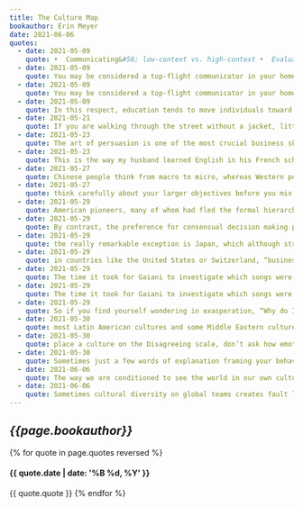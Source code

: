 ```yaml
---
title: The Culture Map
bookauthor: Erin Meyer
date: 2021-06-06
quotes:
  - date: 2021-05-09
    quote: •  Communicating&#58; low-context vs. high-context •  Evaluating&#58; direct negative feedback vs. indirect negative feedback •  Persuading&#58; principles-first vs. applications-first •  Leading&#58; egalitarian vs. hierarchical •  Deciding&#58; consensual vs. top-down •  Trusting&#58; task-based vs. relationship-based •  Disagreeing&#58; confrontational vs. avoids confrontation •  Scheduling&#58; linear-time vs. flexible-time
  - date: 2021-05-09
    quote: You may be considered a top-flight communicator in your home culture, but what works at home may not work so well with people from other cultures. One interesting quirk is that in high-context
  - date: 2021-05-09
    quote: You may be considered a top-flight communicator in your home culture, but what works at home may not work so well with people from other cultures.
  - date: 2021-05-09
    quote: In this respect, education tends to move individuals toward a more extreme version of the dominant cultural tendency.
  - date: 2021-05-21
    quote: If you are walking through the street without a jacket, little old Russian ladies may stop and chastise you for poor judgment. . . . In Russia there is no reticence about expressing your negative criticism openly. For instance, if you are displeased with the service in a shop or restaurant you can tell the shop assistant or waiter exactly what you think of him, his relatives, his in-laws, his habits, and his sexual bias.
  - date: 2021-05-23
    quote: The art of persuasion is one of the most crucial business skills. Without the ability to persuade others to support your ideas, you won’t be able to attract the support you need to turn those ideas into realities. And though most people are unaware of it, the ways you seek to persuade others and the kinds of arguments you find persuasive are deeply rooted in your culture’s philosophical, religious, and educational assumptions and attitudes. Far from being universal, then, the art of persuasion is one that is profoundly culture-based.
  - date: 2021-05-23
    quote: This is the way my husband learned English in his French school, and ironically, his knowledge of English grammar is far superior to that of many Americans. The disadvantage is that students spend less time practicing the language, which may mean they write it better than they speak it.
  - date: 2021-05-27
    quote: Chinese people think from macro to micro, whereas Western people think from micro to macro. For
  - date: 2021-05-27
    quote: think carefully about your larger objectives before you mix cultures up. If your goal is innovation or creativity, the more cultural diversity the better, as long as the process is managed carefully. But if your goal is simple speed and efficiency, then monocultural is probably better than multicultural. Sometimes, it is simply better to leave Rome to the Romans.
  - date: 2021-05-29
    quote: American pioneers, many of whom had fled the formal hierarchical structures of their home-lands, put heavy emphasis on speed and individualism.
  - date: 2021-05-29
    quote: By contrast, the preference for consensual decision making permeates many German companies, where power is generally vested not in one CEO but in a small group of senior managers who manage through group agreement. Larger companies have an Aufsichtstrat, or supervisory board, which appoints a Vorstand, or managerial board.
  - date: 2021-05-29
    quote: the really remarkable exception is Japan, which although strongly hierarchical is one of the most consensual societies in the world.
  - date: 2021-05-29
    quote: in countries like the United States or Switzerland, “business is business.” In countries like China or Brazil, “business is personal.”
  - date: 2021-05-29
    quote: The time it took for Gaiani to investigate which songs were hot in Mumbai paid off in myriad intangible ways. As he says, “In the past I have often had the experience with Indian employees such that, if you don’t develop a good personal relationship with them, they will tell you everything is okay even if the entire project has gone up in flames. Once the relationship is built, loyalty and openness comes with it.” What makes
  - date: 2021-05-29
    quote: The time it took for Gaiani to investigate which songs were hot in Mumbai paid off in myriad intangible ways. As he says, “In the past I have often had the experience with Indian employees such that, if you don’t develop a good personal relationship with them, they will tell you everything is okay even if the entire project has gone up in flames. Once the relationship is built, loyalty and openness comes with it.” What
  - date: 2021-05-29
    quote: So if you find yourself wondering in exasperation, “Why do I have to spend so much time dining and socializing with potential clients? Why can’t we just get down to business and sign a contract?” remember—in many cultures, the relationship is your contract. You can’t have one without the other.
  - date: 2021-05-30
    quote: most Latin American cultures and some Middle Eastern cultures, are made up of people who speak with passion, yet are also sensitive and easily bruised. For people from these cultures, it is not easy to separate the opinion from the person. If you attack my idea, I feel you are attacking me also—which means I am likely to want to shy away from open disagreement lest it damage our relationship. To
  - date: 2021-05-30
    quote: place a culture on the Disagreeing scale, don’t ask how emotionally people express themselves. Instead, focus on whether an open disagreement is likely to have a negative impact on a relationship.
  - date: 2021-05-30
    quote: Sometimes just a few words of explanation framing your behavior can make all the difference in how your actions are perceived.
  - date: 2021-06-06
    quote: The way we are conditioned to see the world in our own culture seems so completely obvious and commonplace that it is difficult to imagine that another culture might do things differently. It is only when you start to identify what is typical in your culture, but different from others, that you can begin to open a dialogue of sharing, learning, and ultimately understanding.
  - date: 2021-06-06
    quote: Sometimes cultural diversity on global teams creates fault lines, but other times that same level of diversity can be a great advantage. For example, suppose you are handed a project that has dozens of drop-dead deadlines and that therefore requires a linear-time approach. Get those people on your team with strong linear-time preferences to own that project. Another time you may have a client who is constantly changing his mind and serving him well requires flexibility and comfort with changing routes at the drop of a hat. Having team members who are strongly flexible-time (both because of their culture as well as their personalities) will help meet your client’s needs.
---
```

## *{{page.bookauthor}}*

{% for quote in page.quotes reversed %}
#### {{ quote.date | date: '%B %d, %Y' }}
{{ quote.quote }}
{% endfor %}
